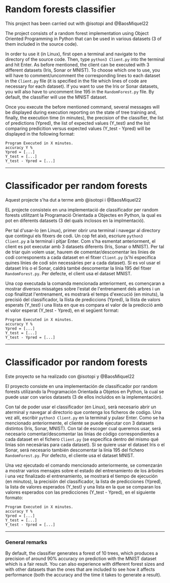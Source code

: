 # Random forests classifier
This project has been carried out with @isotopi and @BaosMiquel22

The project consists of a random forest implementation using Object Oriented Programming in Python that can be used in various datasets (3 of them included in the source code).

In order tu use it (in Linux), first open a terminal and navigate to the directory of the source code. Then, type `python3 Client.py` into the terminal and hit Enter. As before mentioned, the client can be executed with 3 different datasets (Iris, Sonar or MNIST). To choose which one to use, you will have to comment/uncomment the corresponding lines to each dataset in the `Client.py` file (it is specified in the file which lines of code are necessary for each dataset). If you want to use the Iris or Sonar datasets, you will also have to uncomment line 195 in the `RandomForest.py` file. By default, the classifier will use the MNIST dataset.

Once you execute the before mentioned command, several messages will be displayed during execution reporting on the state of tree training and, finally, the execution time (in minutes), the precision of the classifier, the list of predictions (Ypred), the list of expected values (Y_test) and the list comparing predicition versus expected values (Y_test - Ypred) will be displayed in the following format:

    Program Executed in X minutes.
    accuracy Y %
    Ypred = [...]
    Y_test = [...]
    Y_test - Ypred = [...]
    
---

# Classificador per random forests
Aquest projecte s'ha dut a terme amb @isotopi i @BaosMiquel22

EL projecte consisteix en una implementació de classificador per random forests utilitzant la Programació Orientada a Objectes en Python, la qual es pot en diferents datasets (3 del quals inclosos en la implmentació).

Per tal d'usar-lo (en Linux), primer obrir una terminal i navegar al directory que contingui els fitxers de codi. Un cop fet això, escriure `python3 Client.py` a la terminal i pitjar Enter. Com s'ha esmentat anteriorment, el client es pot executar amb 3 datasets diferents (Iris, Sonar o MNIST). Per tal de triar quin volem usar, haurem de comentar/descomentar les línies de codi corresponents a cada dataset en el fitxer `Client.py` (s'hi especifica quines línies de codi són necessàries per a cada dataset). Si es vol usar el dataset Iris o el Sonar, caldrà també descomentar la línia 195 del fitxer `RandomForest.py`. Per defecte, el client usa el dataset MNIST.

Una cop executada la comanda mencionada anteriorment, es començaran a mostrar diversos missatges sobre l'estat de l'entrenament dels arbres i un cop finalitzat l'entrenament, es mostrarà el temps d'execució (en minuts), la precisió del classificador, la llista de prediccions (Ypred), la llista de valors esperats (Y_test) i una llista en que es compara el valor de la predicció amb el valor esperat (Y_test - Ypred), en el següent format:

    Program Executed in X minutes.
    accuracy Y %
    Ypred = [...]
    Y_test = [...]
    Y_test - Ypred = [...]

---

# Classificador por random forests
Este proyecto se ha realizado con @isotopi y @BaosMiquel22

El proyecto consiste en una implementación de classificador por random forests utilizando la Programación Orientada a Objetos en Python, la cual se puede usar con varios datasets (3 de ellos incluidos en la implementación).

Con tal de poder usar el classificador (en Linux), serà necesario abrir un aterminal y navegar al directorio que contenga los ficheros de codigo. Una vez allí, escribir `python3 Client.py` en la terminal y pulasr Enter. Como se ha mencionado anteriormente, el cliente se puede ejecutar con 3 datasets distintos (Iris, Sonar, MNIST). Con tal de escoger cual queremos usar, será necesario comentar/descomentar las linias de código correspondientes a cada dataset en el fichero `Client.py` (se especifica dentro del mismo qué linias són necesárias para cada dataset). Si se quiere usar el dataset Iris o el Sonar, será necesario también descomentar la línia 195 del fichero `RandomForest.py`. Por defecto, el cliente usa el dataset MNIST.

Una vez ejecutado el comando mencionado anteriormente, se comenzarán a mostrar varios mensajes sobre el estado del entrenamiento de los árboles i una vez finalizado el entrenamiento, se mostrará el tiempo de ejecución (en minutos), la precisión del classificador, la lista de predicciones (Ypred), la lista de valores esperados (Y_test) y una lista en la que se comparan los valores esperados con las predicciones (Y_test - Ypred), en el siguiente formato:

    Program Executed in X minutes.
    accuracy Y %
    Ypred = [...]
    Y_test = [...]
    Y_test - Ypred = [...]

---

### General remarks
By default, the classifier generates a forest of 10 trees, which produces a precision of around 90% accuracy on prediction with the MNIST dataset which is a fair result. You can also experience with different forest sizes and with other datasets than the ones that are included to see how it affects performance (both the accuracy and the time it takes to generate a result).
